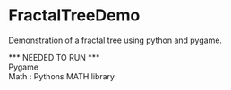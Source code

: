 # FractalTreeDemo
Demonstration of a fractal tree using python and pygame.

*** NEEDED TO RUN ***  
Pygame  
Math : Pythons MATH library

